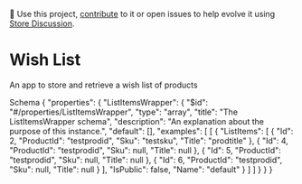 📢 Use this project, [contribute](https://github.com/vtex-apps/wish-list) to it or open issues to help evolve it using [Store Discussion](https://github.com/vtex-apps/store-discussion).
# Wish List

An app to store and retrieve a wish list of products

Schema
{
    "properties": {
        "ListItemsWrapper": {
            "$id": "#/properties/ListItemsWrapper",
            "type": "array",
            "title": "The ListItemsWrapper schema",
            "description": "An explanation about the purpose of this instance.",
            "default": [],
            "examples": [
                [
                    {
                        "ListItems": [
                            {
                                "Id": 2,
                                "ProductId": "testprodid",
                                "Sku": "testsku",
                                "Title": "prodtitle"
                            },
                            {
                                "Id": 4,
                                "ProductId": "testprodid",
                                "Sku": null,
                                "Title": null
                            },
                            {
                                "Id": 5,
                                "ProductId": "testprodid",
                                "Sku": null,
                                "Title": null
                            },
                            {
                                "Id": 6,
                                "ProductId": "testprodid",
                                "Sku": null,
                                "Title": null
                            }
                        ],
                        "IsPublic": false,
                        "Name": "default"
                    }
                ]
            ]
        }
    }
}